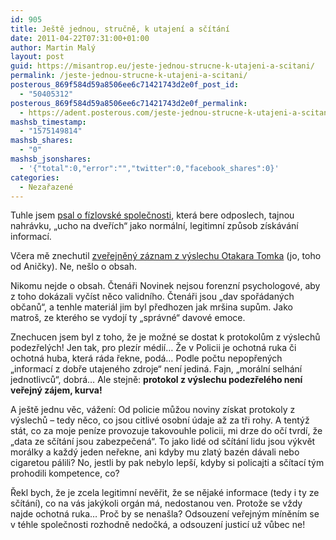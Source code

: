 ```yaml
---
id: 905
title: Ještě jednou, stručně, k utajení a sčítání
date: 2011-04-22T07:31:00+01:00
author: Martin Malý
layout: post
guid: https://misantrop.eu/jeste-jednou-strucne-k-utajeni-a-scitani/
permalink: /jeste-jednou-strucne-k-utajeni-a-scitani/
posterous_869f584d59a8506ee6c71421743d2e0f_post_id:
  - "50405312"
posterous_869f584d59a8506ee6c71421743d2e0f_permalink:
  - https://adent.posterous.com/jeste-jednou-strucne-k-utajeni-a-scitani
mashsb_timestamp:
  - "1575149814"
mashsb_shares:
  - "0"
mashsb_jsonshares:
  - '{"total":0,"error":"","twitter":0,"facebook_shares":0}'
categories:
  - Nezařazené
---
```

Tuhle jsem [psal o f&iacute;zlovsk&eacute; společnosti](https://misantrop.eu/politicka-krize-kez), kter&aacute; bere odposlech, tajnou nahr&aacute;vku, &#8222;ucho na dveř&iacute;ch&#8220; jako norm&aacute;ln&iacute;, legitimn&iacute; způsob z&iacute;sk&aacute;v&aacute;n&iacute; informac&iacute;.

Včera mě znechutil [zveřejněn&yacute; z&aacute;znam z v&yacute;slechu Otakara Tomka](https://www.novinky.cz/krimi/231413-videozaznam-vyslechu-otakara-tomka-podezreleho-z-vrazdy-anicky.html?ref=zpravy-dne) (jo, toho od Aničky). Ne, ne&scaron;lo o obsah.

Nikomu nejde o obsah. Čten&aacute;ři Novinek nejsou forenzn&iacute; psychologov&eacute;, aby z toho dok&aacute;zali vyč&iacute;st něco validn&iacute;ho. Čten&aacute;ři jsou &#8222;dav spoř&aacute;dan&yacute;ch občanů&#8220;, a tenhle materi&aacute;l jim byl předhozen jak mr&scaron;ina supům. Jako matro&scaron;, ze kter&eacute;ho se vydoj&iacute; ty &#8222;spr&aacute;vn&eacute;&#8220; davov&eacute; emoce.

Znechucen jsem byl z toho, že je možn&eacute; se dostat k protokolům z v&yacute;slechů podezřel&yacute;ch! Jen tak, pro plez&iacute;r m&eacute;di&iacute;&#8230; Že v Policii je ochotn&aacute; ruka či ochotn&aacute; huba, kter&aacute; r&aacute;da řekne, pod&aacute;&#8230; Podle počtu nepopřen&yacute;ch &#8222;informac&iacute; z dobře utajen&eacute;ho zdroje&#8220; nen&iacute; jedin&aacute;. Fajn, &#8222;mor&aacute;ln&iacute; selh&aacute;n&iacute; jednotlivců&#8220;, dobr&aacute;&#8230; Ale stejně: **protokol z v&yacute;slechu podezřel&eacute;ho nen&iacute; veřejn&yacute; z&aacute;jem, kurva!**

A je&scaron;tě jednu věc, v&aacute;žen&iacute;: Od policie můžou noviny z&iacute;skat protokoly z v&yacute;slechů &#8211; tedy něco, co jsou citliv&eacute; osobn&iacute; &uacute;daje až za tři rohy. A tent&yacute;ž st&aacute;t, co za moje pen&iacute;ze provozuje takovouhle policii, mi drze do oč&iacute; tvrd&iacute;, že &#8222;data ze sč&iacute;t&aacute;n&iacute; jsou zabezpečen&aacute;&#8220;. To jako lid&eacute; od sč&iacute;t&aacute;n&iacute; lidu jsou v&yacute;květ mor&aacute;lky a každ&yacute; jeden neřekne, ani kdyby mu zlat&yacute; baz&eacute;n d&aacute;vali nebo cigaretou p&aacute;lili? No, jestli by pak nebylo lep&scaron;&iacute;, kdyby si policajti a sč&iacute;tac&iacute; t&yacute;m prohodili kompetence, co?

Řekl bych, že je zcela legitimn&iacute; nevěřit, že se nějak&eacute; informace (tedy i ty ze sč&iacute;t&aacute;n&iacute;), co na v&aacute;s jak&yacute;koli org&aacute;n m&aacute;, nedostanou ven. Protože se vždy najde ochotn&aacute; ruka&#8230; Proč by se nena&scaron;la? Odsouzen&iacute; veřejn&yacute;m m&iacute;něn&iacute;m se v t&eacute;hle společnosti rozhodně nedočk&aacute;, a odsouzen&iacute; justic&iacute; už vůbec ne!
